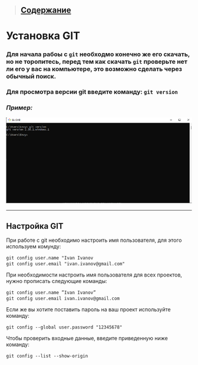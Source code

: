 > ## [Содержание](./readme.md)

# Установка GIT
### Для начала рабоы с `git` необходмо конечно же его скачать, но не торопитесь, перед тем как скачать `git` проверьте нет ли его у вас на компьютере, это возможно сделать через обычный поиск.
### Для просмотра версии git введите команду: `git version`
### ***Пример:***
![image git version](./Files/git%20version.png)
___
## Настройка GIT
При работе с git необходимо настроить имя пользователя, для этого используем комунду:
```
git config user.name "Ivan Ivanov
git config user.email "ivan.ivanov@gmail.com"
```
При необходимости настроить имя пользователя для всех проектов, нужно прописать следующие команды:
```
git config user.name ”Ivan Ivanov”
git config user.email ivan.ivanov@gmail.com
```
Если же вы хотите поставить пароль на ваш проект используйте команду:
```
git config --global user.password "12345678"
```
Чтобы проверить входные данные, введите приведенную ниже команду:
```
git config --list --show-origin
```